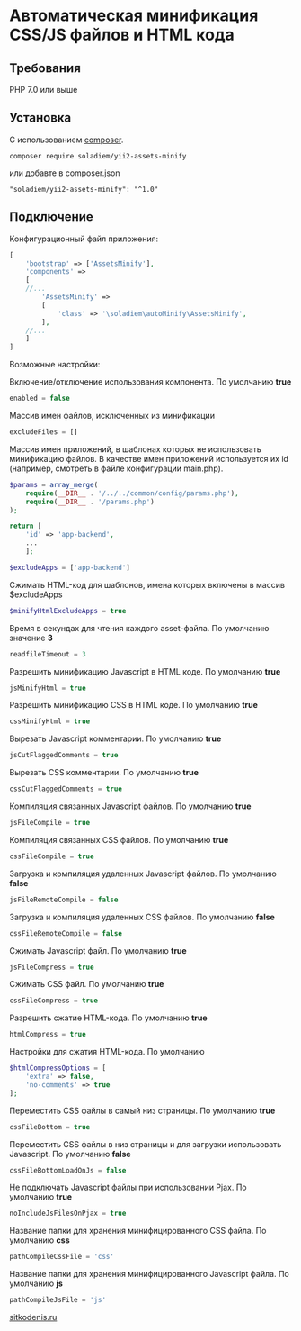 Автоматическая минификация CSS/JS файлов и HTML кода
=

Требования
-
PHP 7.0 или выше

Установка
-
С использованием [composer](http://getcomposer.org/download/).
```
composer require soladiem/yii2-assets-minify
```
или добавте в composer.json
```
"soladiem/yii2-assets-minify": "^1.0"
```
Подключение
-
Конфигурационный файл приложения:

```php
[
    'bootstrap' => ['AssetsMinify'],
    'components' =>
    [
    //...
        'AssetsMinify' =>
        [
            'class' => '\soladiem\autoMinify\AssetsMinify',
        ],
    //...
    ]
]
```

Возможные настройки:

Включение/отключение использования компонента. По умолчанию **true**
```php
enabled = false
```

Массив имен файлов, исключенных из минификации
```php
excludeFiles = []
```

Массив имен приложений, в шаблонах которых не использовать минификацию файлов.
В качестве имен приложений используется их id (например, смотреть в файле конфигурации main.php).

```php
$params = array_merge(
    require(__DIR__ . '/../../common/config/params.php'),
    require(__DIR__ . '/params.php')
);

return [
    'id' => 'app-backend',
    ...
    ];
```

```php
$excludeApps = ['app-backend']
```

Сжимать HTML-код для шаблонов, имена которых включены в массив $excludeApps 
```php
$minifyHtmlExcludeApps = true
```

Время в секундах для чтения каждого asset-файла. По умолчанию значение **3**
```php
readfileTimeout = 3
```

Разрешить минификацию Javascript в HTML коде. По умолчанию **true**
```php
jsMinifyHtml = true
```

Разрешить минификацию CSS в HTML коде. По умолчанию **true**
```php
cssMinifyHtml = true
```

Вырезать Javascript комментарии. По умолчанию **true**
```php
jsCutFlaggedComments = true
```

Вырезать CSS комментарии. По умолчанию **true**
```php
cssCutFlaggedComments = true
```

Компиляция связанных Javascript файлов. По умолчанию **true**
```php
jsFileCompile = true
```

Компиляция связанных CSS файлов. По умолчанию **true**
```php
cssFileCompile = true
```

Загрузка и компиляция удаленных Javascript файлов. По умолчанию **false**
```php
jsFileRemoteCompile = false
```

Загрузка и компиляция удаленных CSS файлов. По умолчанию **false**
```php
cssFileRemoteCompile = false
```

Сжимать Javascript файл. По умолчанию **true**
```php
jsFileCompress = true
```

Сжимать CSS файл. По умолчанию **true**
```php
cssFileCompress = true
```

Разрешить сжатие HTML-кода. По умолчанию **true** 
```php
htmlCompress = true
```

Настройки для сжатия HTML-кода. По умолчанию
```php
$htmlCompressOptions = [
    'extra' => false,
    'no-comments' => true
];
```

Переместить CSS файлы в самый низ страницы. По умолчанию **true**
```php
cssFileBottom = true
```

Переместить CSS файлы в низ страницы и для загрузки использовать Javascript. По умолчанию **false**
```php
cssFileBottomLoadOnJs = false
```

Не подключать Javascript файлы при использовании Pjax. По умолчанию **true**
```php
noIncludeJsFilesOnPjax = true
```

Название папки для хранения минифицированного CSS файла. По умолчанию **css**
```php
pathCompileCssFile = 'css'
```

Название папки для хранения минифицированного Javascript файла. По умолчанию **js**
```php
pathCompileJsFile = 'js'
```

[sitkodenis.ru](https://sitkodenis.ru)